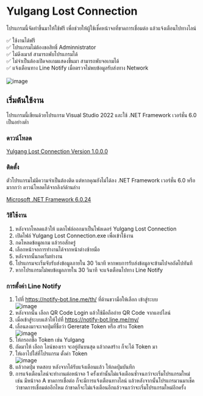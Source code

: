 # Yulgang Lost Connection
โปรแกรมนี้จัดทำขึ้นมาให้ใช้ฟรี เพื่อช่วยให้ผู้ใช้เช็๋คหน้าจอที่ขาดการเชื่อมต่อ แล้วแจ้งเตือนไปทางไลน์

✅ ใช้งานได้ฟรี\
✅ โปรแกรมไม่ต้องขอสิทธิ์ Adminnistrator\
✅ ไม่ดึงเมาส์ สามารถพับโปรแกรมได้\
✅ ไม่จำเป็นต้องเปิดจอเกมแสดงขึ้นมา สามารถพับจอเกมได้\
✅ แจ้งเตือนทาง Line Notify เมื่อตรวจไม่พบข้อมูลรับส่งทาง Network\
<br/>
![image](https://github.com/meawmuay/yulgang-lost-connection/assets/50597818/2e1936ca-4790-4495-abf7-b9dbf2b18727)

## เริ่มต้นใช้งาน

โปรแกรมนี้เขียนด้วยโปรแกรม Visual Studio 2022 และใช้ .NET Framework เวอร์ชั่น 6.0 เป็นอย่างต่ำ
### ดาวน์โหลด
[Yulgang Lost Connection Version 1.0.0.0](https://github.com/meawmuay/yulgang-lost-connection/releases/download/v1.0.0.0/Yulgang.Lost.Connection.1.0.0.0.rar "Yulgang Lost Connection Latest Version")

### ติดตั้ง
ตัวโปรแกรมไม่มีความจำเป็นต้องติด แต่หากคุณยังไม่ได้ลง .NET Framework เวอร์ชั่น 6.0 หรือมากกว่า ดาวน์โหลดได้จากลิงก์ด้านล่าง

[Microsoft .NET Framework 6.0.24](https://dotnet.microsoft.com/en-us/download/dotnet/thank-you/runtime-desktop-6.0.24-windows-x64-installer "Microsoft .NET Framework 6.0.24 ")

### วิธีใช้งาน
1. หลังจากโหลดแล้วให้ แตกไฟล์ออกมาเป็นโฟลเดอร์ Yulgang Lost Connection
2. เปิดไฟล์ Yulgang Lost Connection.exe เพื่อเข้าใช้งาน
3. กดโหลดข้อมูลเกม แล้วรอสักครู่
4. เลือกหน้าจอการทำงานได้จากหน้าต่างซ้ายมือ
5. หลังจากนั้นกดเริ่มทำงาน
6. โปรแกรมจะเริ่มจับรับส่งข้อมูลภายใน 30 วินาที หากพบการรับส่งข้อมูลจะข้ามไปจอถัดไปทันที
7. หากโปรแกรมไม่พบข้อมูลภายใน 30 วินาที จะแจ้งเตือนไปทาง Line Notify

### การตั้งค่า Line Notify
1. ไปที่ https://notify-bot.line.me/th/ ที่ด้านขวามือให้เลือก เข้าสู่ระบบ\
   ![image](https://github.com/meawmuay/yulgang-lost-connection/assets/50597818/628ca94b-ba4b-4b63-935b-8c5666c20668)
2. หลังจากนั้น เลือก QR Code Login แล้วใช้มือถือถ่าย QR Code จากแอปไลน์
3. เมื่อเข้าสู่ระบบแล้วให้ไปที่ https://notify-bot.line.me/my/
4. เลื่อนลงมาจะเจอปุ่มที่ชื่อว่า Gererate Token หรือ สร้าง Token\
   ![image](https://github.com/meawmuay/yulgang-lost-connection/assets/50597818/1bd6333e-faad-4795-b5f5-6eae8cb9f98f)
5. ให้กรอกชื่อ Token เช่น Yulgang
6. ถัดมาให้ เลือก ไลน์ของเรา จะอยู่อันบนสุด แล้วกดสร้าง ก็จะได้ Token มา
7. ให้เอาไปใส่ที่โปรแกรม ตั้งค่า Token\
   ![image](https://github.com/meawmuay/yulgang-lost-connection/assets/50597818/e0381e52-450a-40e1-86c2-d9b4477b500b)
9. แล้วกดปุ่ม ทดสอบ หลังจากได้รับแจ้งเตือนแล้ว ให้กดปุ่มบันทึก
10. การแจ้งเตือนไลน์จะทำงานต่อหน้าจอ 1 ครั้งเท่านั้นไม่แจ้งเตือนซ้ำจนกว่าจะเริ่มโปรแกรมใหม่ เช่น มีหน้าจอ A ขาดการเชื่อต่อ ก็จะมีการแจ้งเตือนทางไลน์ แล้วหลังจากนั้นโปรแกรมวนมาเช็คว่าขาดการเชื่อมต่ออีกไหม ถ้าขาดก็จะไม่แจ้งเตือนอีกแล้วจนกว่าจะเริ่มโปรแกรมใหม่อีกครั้ง
